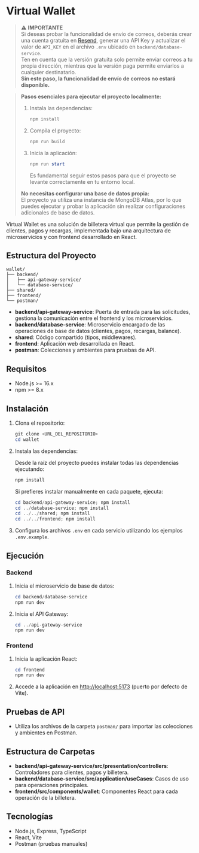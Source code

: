 # Virtual Wallet

> ⚠️ **IMPORTANTE**  
> Si deseas probar la funcionalidad de envío de correos, deberás crear una cuenta gratuita en [Resend](https://resend.com), generar una API Key y actualizar el valor de `API_KEY` en el archivo `.env` ubicado en `backend/database-service`.  
> Ten en cuenta que la versión gratuita solo permite enviar correos a tu propia dirección, mientras que la versión paga permite enviarlos a cualquier destinatario.  
> **Sin este paso, la funcionalidad de envío de correos no estará disponible.**

> **Pasos esenciales para ejecutar el proyecto localmente:**
>
> 1. Instala las dependencias:
>    ```powershell
>    npm install
>    ```
> 2. Compila el proyecto:
>    ```powershell
>    npm run build
>    ```
> 3. Inicia la aplicación:
>    ```powershell
>    npm run start
>    ```
>    Es fundamental seguir estos pasos para que el proyecto se levante correctamente en tu entorno local.
>
> **No necesitas configurar una base de datos propia:**  
> El proyecto ya utiliza una instancia de MongoDB Atlas, por lo que puedes ejecutar y probar la aplicación sin realizar configuraciones adicionales de base de datos.

Virtual Wallet es una solución de billetera virtual que permite la gestión de clientes, pagos y recargas, implementada bajo una arquitectura de microservicios y con frontend desarrollado en React.

## Estructura del Proyecto

```
wallet/
├── backend/
│   ├── api-gateway-service/
│   └── database-service/
├── shared/
├── frontend/
└── postman/
```

- **backend/api-gateway-service**: Puerta de entrada para las solicitudes, gestiona la comunicación entre el frontend y los microservicios.
- **backend/database-service**: Microservicio encargado de las operaciones de base de datos (clientes, pagos, recargas, balance).
- **shared**: Código compartido (tipos, middlewares).
- **frontend**: Aplicación web desarrollada en React.
- **postman**: Colecciones y ambientes para pruebas de API.

## Requisitos

- Node.js >= 16.x
- npm >= 8.x

## Instalación

1. Clona el repositorio:

   ```powershell
   git clone <URL_DEL_REPOSITORIO>
   cd wallet
   ```

2. Instala las dependencias:

   Desde la raíz del proyecto puedes instalar todas las dependencias ejecutando:

   ```powershell
   npm install
   ```

   Si prefieres instalar manualmente en cada paquete, ejecuta:

   ```powershell
   cd backend/api-gateway-service; npm install
   cd ../database-service; npm install
   cd ../../shared; npm install
   cd ../../frontend; npm install
   ```

3. Configura los archivos `.env` en cada servicio utilizando los ejemplos `.env.example`.

## Ejecución

### Backend

1. Inicia el microservicio de base de datos:

   ```powershell
   cd backend/database-service
   npm run dev
   ```

2. Inicia el API Gateway:

   ```powershell
   cd ../api-gateway-service
   npm run dev
   ```

### Frontend

1. Inicia la aplicación React:

   ```powershell
   cd frontend
   npm run dev
   ```

2. Accede a la aplicación en [http://localhost:5173](http://localhost:5173) (puerto por defecto de Vite).

## Pruebas de API

- Utiliza los archivos de la carpeta `postman/` para importar las colecciones y ambientes en Postman.

## Estructura de Carpetas

- **backend/api-gateway-service/src/presentation/controllers**: Controladores para clientes, pagos y billetera.
- **backend/database-service/src/application/useCases**: Casos de uso para operaciones principales.
- **frontend/src/components/wallet**: Componentes React para cada operación de la billetera.

## Tecnologías

- Node.js, Express, TypeScript
- React, Vite
- Postman (pruebas manuales)
